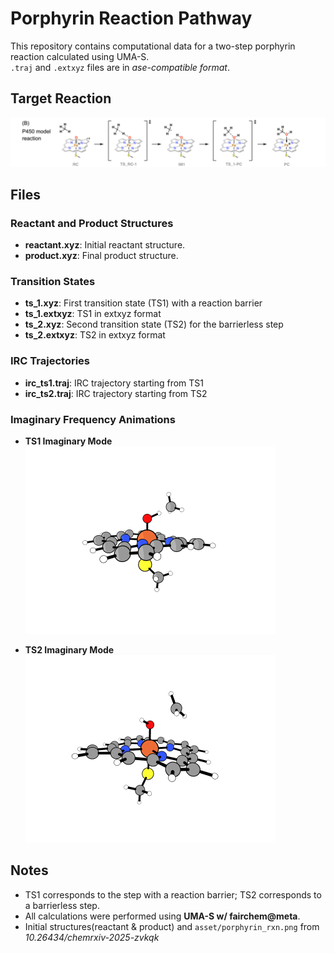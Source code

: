 # Porphyrin Reaction Pathway

This repository contains computational data for a two-step porphyrin reaction calculated using UMA-S.  
`.traj` and  `.extxyz` files are in *ase-compatible format*.

## Target Reaction

<img src="asset/porphyrin_rxn.png" alt="TS2 Imaginary Mode" width="800"/>  

## Files

### Reactant and Product Structures
- **reactant.xyz**: Initial reactant structure.
- **product.xyz**: Final product structure.

### Transition States
- **ts_1.xyz**: First transition state (TS1) with a reaction barrier
- **ts_1.extxyz**: TS1 in extxyz format
- **ts_2.xyz**: Second transition state (TS2) for the barrierless step
- **ts_2.extxyz**: TS2 in extxyz format

### IRC Trajectories
- **irc_ts1.traj**: IRC trajectory starting from TS1
- **irc_ts2.traj**: IRC trajectory starting from TS2

### Imaginary Frequency Animations
- **TS1 Imaginary Mode**  
  <img src="asset/ts_1_imaginary.gif" alt="TS1 Imaginary Mode" width="400"/>  

- **TS2 Imaginary Mode**  
  <img src="asset/ts_2_imaginary.gif" alt="TS2 Imaginary Mode" width="400"/>  

## Notes
- TS1 corresponds to the step with a reaction barrier; TS2 corresponds to a barrierless step.
- All calculations were performed using **UMA-S w/ fairchem@meta**.
- Initial structures(reactant & product) and `asset/porphyrin_rxn.png` from *10.26434/chemrxiv-2025-zvkqk*